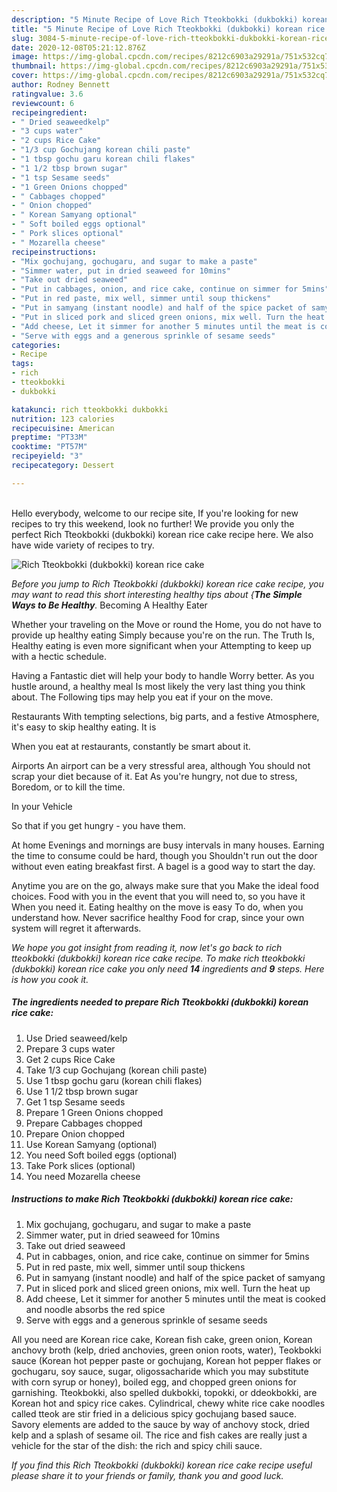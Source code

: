```yaml
---
description: "5 Minute Recipe of Love Rich Tteokbokki (dukbokki) korean rice cake"
title: "5 Minute Recipe of Love Rich Tteokbokki (dukbokki) korean rice cake"
slug: 3084-5-minute-recipe-of-love-rich-tteokbokki-dukbokki-korean-rice-cake
date: 2020-12-08T05:21:12.876Z
image: https://img-global.cpcdn.com/recipes/8212c6903a29291a/751x532cq70/rich-tteokbokki-dukbokki-korean-rice-cake-recipe-main-photo.jpg
thumbnail: https://img-global.cpcdn.com/recipes/8212c6903a29291a/751x532cq70/rich-tteokbokki-dukbokki-korean-rice-cake-recipe-main-photo.jpg
cover: https://img-global.cpcdn.com/recipes/8212c6903a29291a/751x532cq70/rich-tteokbokki-dukbokki-korean-rice-cake-recipe-main-photo.jpg
author: Rodney Bennett
ratingvalue: 3.6
reviewcount: 6
recipeingredient:
- " Dried seaweedkelp"
- "3 cups water"
- "2 cups Rice Cake"
- "1/3 cup Gochujang korean chili paste"
- "1 tbsp gochu garu korean chili flakes"
- "1 1/2 tbsp brown sugar"
- "1 tsp Sesame seeds"
- "1 Green Onions chopped"
- " Cabbages chopped"
- " Onion chopped"
- " Korean Samyang optional"
- " Soft boiled eggs optional"
- " Pork slices optional"
- " Mozarella cheese"
recipeinstructions:
- "Mix gochujang, gochugaru, and sugar to make a paste"
- "Simmer water, put in dried seaweed for 10mins"
- "Take out dried seaweed"
- "Put in cabbages, onion, and rice cake, continue on simmer for 5mins"
- "Put in red paste, mix well, simmer until soup thickens"
- "Put in samyang (instant noodle) and half of the spice packet of samyang"
- "Put in sliced pork and sliced green onions, mix well. Turn the heat up"
- "Add cheese, Let it simmer for another 5 minutes until the meat is cooked and noodle absorbs the red spice"
- "Serve with eggs and a generous sprinkle of sesame seeds"
categories:
- Recipe
tags:
- rich
- tteokbokki
- dukbokki

katakunci: rich tteokbokki dukbokki 
nutrition: 123 calories
recipecuisine: American
preptime: "PT33M"
cooktime: "PT57M"
recipeyield: "3"
recipecategory: Dessert

---
```

<br>
Hello everybody, welcome to our recipe site, If you're looking for new recipes to try this weekend, look no further! We provide you only the perfect Rich Tteokbokki (dukbokki) korean rice cake recipe here. We also have wide variety of recipes to try.
<br>


![Rich Tteokbokki (dukbokki) korean rice cake](https://img-global.cpcdn.com/recipes/8212c6903a29291a/751x532cq70/rich-tteokbokki-dukbokki-korean-rice-cake-recipe-main-photo.jpg)

<i>Before you jump to Rich Tteokbokki (dukbokki) korean rice cake recipe, you may want to read this short interesting healthy tips about {<strong>The Simple Ways to Be Healthy</strong>.</i>
Becoming A Healthy Eater

Whether your traveling on the Move or round the
Home, you do not have to provide up healthy eating
Simply because you're on the run. The Truth Is,
Healthy eating is even more significant when your
Attempting to keep up with a hectic schedule.

Having a Fantastic diet will help your body to handle
Worry better. As you hustle around, a healthy meal
Is most likely the very last thing you think about. The
Following tips may help you eat if your on the move.

Restaurants
With tempting selections, big parts, and a festive
Atmosphere, it's easy to skip healthy eating. It is 


When you eat at restaurants, constantly be smart
about it.

Airports
An airport can be a very stressful area, although
You should not scrap your diet because of it. Eat
As you're hungry, not due to stress,
Boredom, or to kill the time.

In your Vehicle 

So that if you get hungry - you have them.

At home
Evenings and mornings are busy intervals in many houses.
Earning the time to consume could be hard, though you
Shouldn't run out the door without even eating breakfast
first. 
A bagel is a good way to start the day.

Anytime you are on the go, always make sure that you
Make the ideal food choices. 
Food with you in the event that you will need to, so you have it
When you need it. Eating healthy on the move is easy
To do, when you understand how. Never sacrifice healthy
Food for crap, since your own system will regret it afterwards.


<i>We hope you got insight from reading it, now let's go back to rich tteokbokki (dukbokki) korean rice cake recipe. To make rich tteokbokki (dukbokki) korean rice cake you only need <strong>14</strong> ingredients and <strong>9</strong> steps. Here is how you cook it.
</i>

##### The ingredients needed to prepare Rich Tteokbokki (dukbokki) korean rice cake:

1. Use  Dried seaweed/kelp
1. Prepare 3 cups water
1. Get 2 cups Rice Cake
1. Take 1/3 cup Gochujang (korean chili paste)
1. Use 1 tbsp gochu garu (korean chili flakes)
1. Use 1 1/2 tbsp brown sugar
1. Get 1 tsp Sesame seeds
1. Prepare 1 Green Onions chopped
1. Prepare  Cabbages chopped
1. Prepare  Onion chopped
1. Use  Korean Samyang (optional)
1. You need  Soft boiled eggs (optional)
1. Take  Pork slices (optional)
1. You need  Mozarella cheese


##### Instructions to make Rich Tteokbokki (dukbokki) korean rice cake:

1. Mix gochujang, gochugaru, and sugar to make a paste
1. Simmer water, put in dried seaweed for 10mins
1. Take out dried seaweed
1. Put in cabbages, onion, and rice cake, continue on simmer for 5mins
1. Put in red paste, mix well, simmer until soup thickens
1. Put in samyang (instant noodle) and half of the spice packet of samyang
1. Put in sliced pork and sliced green onions, mix well. Turn the heat up
1. Add cheese, Let it simmer for another 5 minutes until the meat is cooked and noodle absorbs the red spice
1. Serve with eggs and a generous sprinkle of sesame seeds


All you need are Korean rice cake, Korean fish cake, green onion, Korean anchovy broth (kelp, dried anchovies, green onion roots, water), Teokbokki sauce (Korean hot pepper paste or gochujang, Korean hot pepper flakes or gochugaru, soy sauce, sugar, oligossacharide which you may substitute with corn syrup or honey), boiled egg, and chopped green onions for garnishing. Tteokbokki, also spelled dukbokki, topokki, or ddeokbokki, are Korean hot and spicy rice cakes. Cylindrical, chewy white rice cake noodles called tteok are stir fried in a delicious spicy gochujang based sauce. Savory elements are added to the sauce by way of anchovy stock, dried kelp and a splash of sesame oil. The rice and fish cakes are really just a vehicle for the star of the dish: the rich and spicy chili sauce. 

<i>If you find this Rich Tteokbokki (dukbokki) korean rice cake recipe useful please share it to your friends or family, thank you and good luck.</i>
